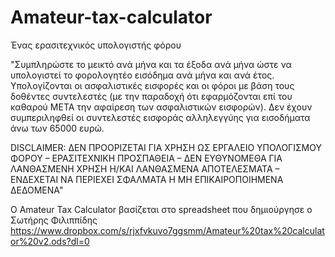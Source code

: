 # Amateur-tax-calculator
Ένας ερασιτεχνικός υπολογιστής φόρου

"Συμπληρώστε το μεικτό ανά μήνα και τα έξοδα ανά μήνα ώστε να υπολογιστεί το φορολογητέο εισόδημα ανά μήνα και ανά έτος. 
Υπολογίζονται οι ασφαλιστικές εισφορές και οι φόροι με βάση τους δοθέντες συντελεστές (με την παραδοχή ότι εφαρμόζονται 
επί του καθαρού ΜΕΤΑ την αφαίρεση των ασφαλιστικών εισφορών). 
Δεν έχουν συμπεριληφθεί οι συντελεστές εισφοράς αλληλεγγύης για εισοδήματα άνω των 65000 ευρώ.

DISCLAIMER: ΔΕΝ ΠΡΟΟΡΙΖΕΤΑΙ ΓΙΑ ΧΡΗΣΗ ΩΣ ΕΡΓΑΛΕΙΟ ΥΠΟΛΟΓΙΣΜΟΥ ΦΟΡΟΥ – ΕΡΑΣΙΤΕΧΝΙΚΗ ΠΡΟΣΠΑΘΕΙΑ – 
ΔΕΝ ΕΥΘΥΝΟΜΕΘΑ ΓΙΑ ΛΑΝΘΑΣΜΕΝΗ ΧΡΗΣΗ Η/ΚΑΙ ΛΑΝΘΑΣΜΕΝΑ ΑΠΟΤΕΛΕΣΜΑΤΑ – 
ΕΝΔΕΧΕΤΑΙ ΝΑ ΠΕΡΙΕΧΕΙ ΣΦΑΛΜΑΤΑ Η ΜΗ ΕΠΙΚΑΙΡΟΠΟΙΗΜΕΝΑ ΔΕΔΟΜΕΝΑ"

Ο Amateur Tax Calculator βασίζεται στο spreadsheet που δημιούργησε ο Σωτήρης Φιλιππίδης
https://www.dropbox.com/s/rjxfvkuvo7ggsmm/Amateur%20tax%20calculator%20v2.ods?dl=0
